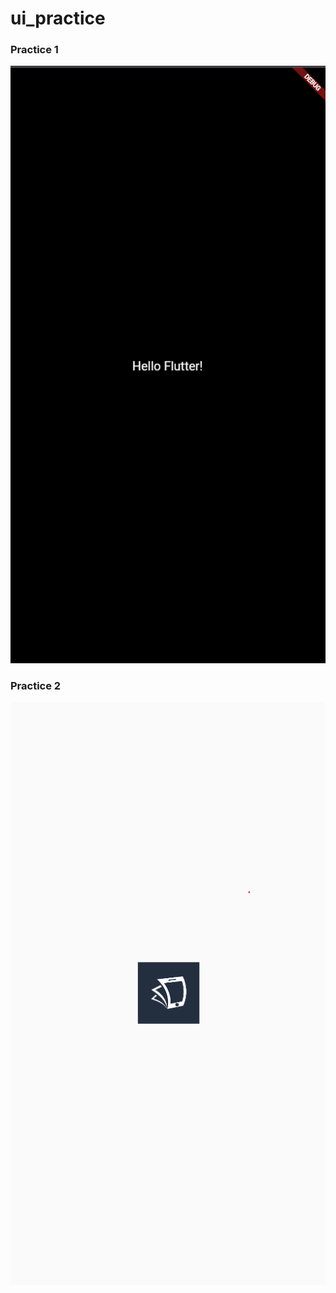 # ui_practice

### Practice 1
![Practice 1](./screenshots/practice_1.png)

### Practice 2
![Practice 2](./screenshots/practice_2.png)
